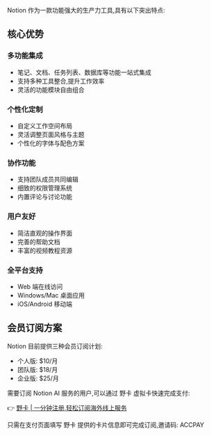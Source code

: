 Notion 作为一款功能强大的生产力工具,具有以下突出特点:

## 核心优势

### 多功能集成
- 笔记、文档、任务列表、数据库等功能一站式集成
- 支持多种工具整合,提升工作效率
- 灵活的功能模块自由组合

### 个性化定制
- 自定义工作空间布局
- 灵活调整页面风格与主题
- 个性化的字体与配色方案

### 协作功能
- 支持团队成员共同编辑
- 细致的权限管理系统
- 内置评论与讨论功能

### 用户友好
- 简洁直观的操作界面
- 完善的帮助文档
- 丰富的视频教程资源

### 全平台支持
- Web 端在线访问
- Windows/Mac 桌面应用
- iOS/Android 移动端

## 会员订阅方案

Notion 目前提供三种会员订阅计划:

- 个人版: $10/月
- 团队版: $18/月
- 企业版: $25/月

需要订阅 Notion AI 服务的用户,可以通过 野卡 虚拟卡快速完成支付:

👉 [野卡 | 一分钟注册,轻松订阅海外线上服务](https://bit.ly/bewildcard)

只需在支付页面填写 野卡 提供的卡片信息即可完成订阅,邀请码: ACCPAY
